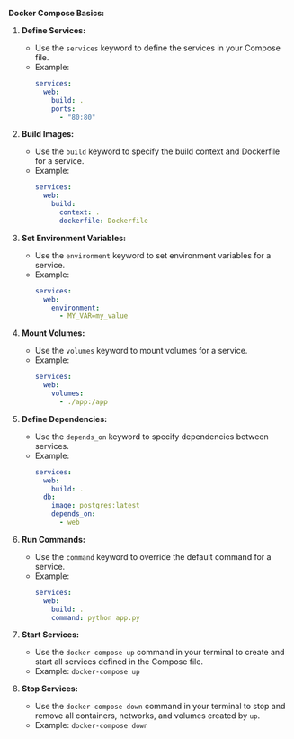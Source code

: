 **Docker Compose Basics:**

1. **Define Services:**
   - Use the `services` keyword to define the services in your Compose file.
   - Example:
     ```yaml
     services:
       web:
         build: .
         ports:
           - "80:80"
     ```

2. **Build Images:**
   - Use the `build` keyword to specify the build context and Dockerfile for a service.
   - Example:
     ```yaml
     services:
       web:
         build:
           context: .
           dockerfile: Dockerfile
     ```

3. **Set Environment Variables:**
   - Use the `environment` keyword to set environment variables for a service.
   - Example:
     ```yaml
     services:
       web:
         environment:
           - MY_VAR=my_value
     ```

4. **Mount Volumes:**
   - Use the `volumes` keyword to mount volumes for a service.
   - Example:
     ```yaml
     services:
       web:
         volumes:
           - ./app:/app
     ```

5. **Define Dependencies:**
   - Use the `depends_on` keyword to specify dependencies between services.
   - Example:
     ```yaml
     services:
       web:
         build: .
       db:
         image: postgres:latest
         depends_on:
           - web
     ```

6. **Run Commands:**
   - Use the `command` keyword to override the default command for a service.
   - Example:
     ```yaml
     services:
       web:
         build: .
         command: python app.py
     ```

7. **Start Services:**
   - Use the `docker-compose up` command in your terminal to create and start all services defined in the Compose file.
   - Example: `docker-compose up`

8. **Stop Services:**
   - Use the `docker-compose down` command in your terminal to stop and remove all containers, networks, and volumes created by `up`.
   - Example: `docker-compose down`
